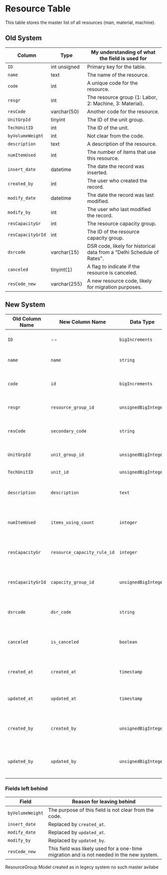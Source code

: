 
# Resource Table

This table stores the master list of all resources (man, material, machine).

## Old System

| Column | Type | My understanding of what the field is used for |
|---|---|---|
| `ID` | int unsigned | Primary key for the table. |
| `name` | text | The name of the resource. |
| `code` | int | A unique code for the resource. |
| `resgr` | int | The resource group (1: Labor, 2: Machine, 3: Material). |
| `resCode` | varchar(50) | Another code for the resource. |
| `UnitGrpId` | tinyint | The ID of the unit group. |
| `TechUnitID` | int | The ID of the unit. |
| `byVolumeWeight` | int | Not clear from the code. |
| `description` | text | A description of the resource. |
| `numItemUsed` | int | The number of items that use this resource. |
| `insert_date` | datetime | The date the record was inserted. |
| `created_by` | int | The user who created the record. |
| `modify_date` | datetime | The date the record was last modified. |
| `modify_by` | int | The user who last modified the record. |
| `resCapacityGr` | int | The resource capacity group. |
| `resCapacityGrId` | int | The ID of the resource capacity group. |
| `dsrcode` | varchar(15) | DSR code, likely for historical data from a "Delhi Schedule of Rates". |
| `canceled` | tinyint(1) | A flag to indicate if the resource is canceled. |
| `resCode_new` | varchar(255) | A new resource code, likely for migration purposes. |

## New System

| Old Column Name | New Column Name | Data Type | Description | Remarks |
|---|---|---|---|---|
| `ID` | -- | `bigIncrements` | Primary key for the table. |Dropped as of no use |
| `name` | `name` | `string` | The name of the resource. | - |
| `code` | `id` | `bigIncrements` | A unique code for the resource. | Renamed for clarity.  |
| `resgr` | `resource_group_id` | `unsignedBigInteger` | The resource group. | Renamed for clarity. |
| `resCode` | `secondary_code` | `string` | Another code for the resource. | Renamed for clarity. |
| `UnitGrpId` | `unit_group_id` | `unsignedBigInteger` | The ID of the unit group. | Renamed for clarity. |
| `TechUnitID` | `unit_id` | `unsignedBigInteger` | The ID of the unit. | Renamed for clarity. |
| `description` | `description` | `text` | A description of the resource. | - |
| `numItemUsed` | `items_using_count` | `integer` | The number of items that use this resource. | Renamed for clarity. |
| `resCapacityGr` | `resource_capacity_rule_id` | `integer` | The resource capacity group. | Renamed for clarity. |
| `resCapacityGrId` | `capacity_group_id` | `unsignedBigInteger` | The ID of the resource capacity group. | Renamed for clarity. |
| `dsrcode` | `dsr_code` | `string` | DSR code for historical data. | Renamed for clarity. |
| `canceled` | `is_canceled` | `boolean` | A flag to indicate if the resource is canceled. | Renamed to follow boolean naming conventions. |
| `created_at` | `created_at` | `timestamp` | The date the record was created. | Added to follow Laravel's conventions. |
| `updated_at` | `updated_at` | `timestamp` | The date the record was last updated. | Added to follow Laravel's conventions. |
| `created_by` | `created_by` | `unsignedBigInteger` | Foreign key to the `users` table. | Follows Laravel's foreign key naming conventions. |
| `updated_by` | `updated_by` | `unsignedBigInteger` | Foreign key to the `users` table. | Follows Laravel's foreign key naming conventions. |

### Fields left behind

| Field | Reason for leaving behind |
|---|---|
| `byVolumeWeight` | The purpose of this field is not clear from the code. |
| `insert_date` | Replaced by `created_at`. |
| `modify_date` | Replaced by `updated_at`. |
| `modify_by` | Replaced by `updated_by`. |
| `resCode_new` | This field was likely used for a one-time migration and is not needed in the new system. |


ResourceGroup Model created as in legecy system no such master avilabe
